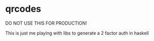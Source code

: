 # qrcodes

DO NOT USE THIS FOR PRODUCTION!

This is just me playing with libs to generate a 2 factor auth in haskell

